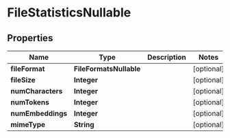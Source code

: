 

# FileStatisticsNullable


## Properties

| Name | Type | Description | Notes |
|------------ | ------------- | ------------- | -------------|
|**fileFormat** | **FileFormatsNullable** |  |  [optional] |
|**fileSize** | **Integer** |  |  [optional] |
|**numCharacters** | **Integer** |  |  [optional] |
|**numTokens** | **Integer** |  |  [optional] |
|**numEmbeddings** | **Integer** |  |  [optional] |
|**mimeType** | **String** |  |  [optional] |



